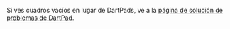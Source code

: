 Si ves cuadros vacíos en lugar de DartPads, ve a la 
[página de solución de problemas de DartPad](/tools/dartpad/troubleshoot).